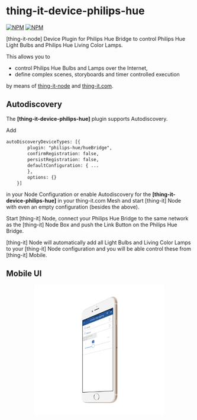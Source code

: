 # thing-it-device-philips-hue

[![NPM](https://nodei.co/npm/thing-it-device-philips-hue.png)](https://nodei.co/npm/thing-it-device-philips-hue/)
[![NPM](https://nodei.co/npm-dl/thing-it-device-philips-hue.png)](https://nodei.co/npm/thing-it-device-philips-hue/)

[thing-it-node] Device Plugin for Philips Hue Bridge to control Philips Hue Light Bulbs and Philips Hue Living Color Lamps.

This allows you to 

* control Philips Hue Bulbs and Lamps over the Internet,
* define complex scenes, storyboards and timer controlled execution 

by means of [thing-it-node](https://github.com/marcgille/thing-it-node) and [thing-it.com](http://www.thing-it.com).

## Autodiscovery

The **[thing-it-device-philips-hue]** plugin supports Autodiscovery.

Add

```
autoDiscoveryDeviceTypes: [{
        plugin: "philips-hue/hueBridge",
        confirmRegistration: false,
        persistRegistration: false,
        defaultConfiguration: { ...
        },
        options: {}
    }]
```

in your Node Configuration or enable Autodiscovery for the **[thing-it-device-philips-hue]** in your thing-it.com Mesh and start
[thing-it] Node with even an empty configuration (besides the above).

Start [thing-it] Node, connect your Philips Hue Bridge to the same network as the [thing-it] Node Box and push the 
Link Button on the Philips Hue Bridge.

[thing-it] Node will automatically add all Light Bulbs and Living Color Lamps to your [thing-it] Node configuration and 
you will be able control these from [thing-it] Mobile.

## Mobile UI

<p align="center"><a href="./documentation/images/mobile-ui.png"><img src="./documentation/images/mobile-ui.png" width="70%" height="70%"></a></p>
